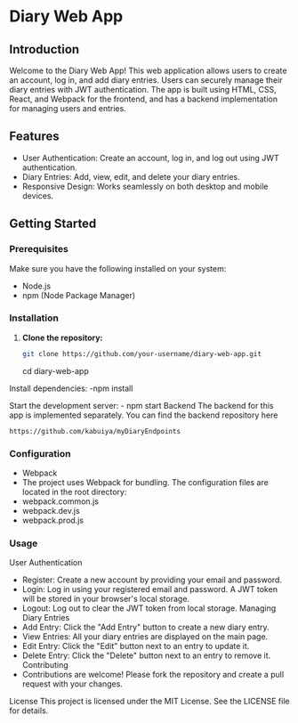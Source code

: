 # Diary Web App

## Introduction

Welcome to the Diary Web App! This web application allows users to create an account, log in, and add diary entries. Users can securely manage their diary entries with JWT authentication. The app is built using HTML, CSS, React, and Webpack for the frontend, and has a backend implementation for managing users and entries.

## Features

- User Authentication: Create an account, log in, and log out using JWT authentication.
- Diary Entries: Add, view, edit, and delete your diary entries.
- Responsive Design: Works seamlessly on both desktop and mobile devices.


## Getting Started

### Prerequisites

Make sure you have the following installed on your system:

- Node.js
- npm (Node Package Manager)

### Installation

1. **Clone the repository:**

   ```sh
   git clone https://github.com/your-username/diary-web-app.git

   ```
   cd diary-web-app


Install dependencies:
    -npm install

Start the development server:
    - npm start
Backend
The backend for this app is implemented separately. You can find the backend repository here
   
    https://github.com/kabuiya/myDiaryEndpoints

### Configuration
- Webpack
- The project uses Webpack for bundling. The configuration files are located in the root directory:
- webpack.common.js
- webpack.dev.js
- webpack.prod.js




### Usage
 User Authentication
- Register: Create a new account by providing your email and password.
- Login: Log in using your registered email and password. A JWT token will be stored in your browser's local storage.
- Logout: Log out to clear the JWT token from local storage.
Managing Diary Entries
- Add Entry: Click the "Add Entry" button to create a new diary entry.
- View Entries: All your diary entries are displayed on the main page.
- Edit Entry: Click the "Edit" button next to an entry to update it.
- Delete Entry: Click the "Delete" button next to an entry to remove it.
Contributing
- Contributions are welcome! Please fork the repository and create a pull request with your changes.

License
This project is licensed under the MIT License. See the LICENSE file for details.


